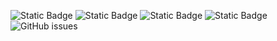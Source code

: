 ![Static Badge](https://img.shields.io/badge/blacklists-60-000000) ![Static Badge](https://img.shields.io/badge/blacklisted-3134816-cc0000) ![Static Badge](https://img.shields.io/badge/whitelisted-2243-00CC00) ![Static Badge](https://img.shields.io/badge/streaming_blacklist-28107-000000) ![GitHub issues](https://img.shields.io/github/issues/fabriziosalmi/blacklists)
